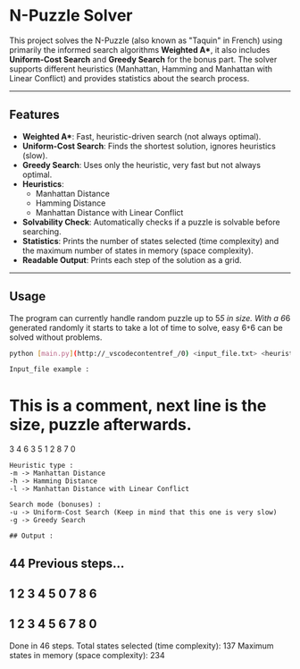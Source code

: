 # N-Puzzle Solver

This project solves the N-Puzzle (also known as "Taquin" in French) using primarily the informed search algorithms **Weighted A\***, it also includes **Uniform-Cost Search** and **Greedy Search** for the bonus part. The solver supports different heuristics (Manhattan, Hamming and Manhattan with Linear Conflict) and provides statistics about the search process.

---

## Features

- **Weighted A\***: Fast, heuristic-driven search (not always optimal).
- **Uniform-Cost Search**: Finds the shortest solution, ignores heuristics (slow).
- **Greedy Search**: Uses only the heuristic, very fast but not always optimal.
- **Heuristics**:
  - Manhattan Distance
  - Hamming Distance
  - Manhattan Distance with Linear Conflict
- **Solvability Check**: Automatically checks if a puzzle is solvable before searching.
- **Statistics**: Prints the number of states selected (time complexity) and the maximum number of states in memory (space complexity).
- **Readable Output**: Prints each step of the solution as a grid.

---

## Usage

The program can currently handle random puzzle up to 5*5 in size.
With a 6*6 generated randomly it starts to take a lot of time to solve, easy 6`*`6 can be solved without problems.
```bash
python [main.py](http://_vscodecontentref_/0) <input_file.txt> <heuristic_type> [search_mode]

Input_file example :
```
# This is a comment, next line is the size, puzzle afterwards.
3 
4 6 3
5 1 2
8 7 0
```
Heuristic type : 
-m -> Manhattan Distance
-h -> Hamming Distance
-l -> Manhattan Distance with Linear Conflict

Search mode (bonuses) : 
-u -> Uniform-Cost Search (Keep in mind that this one is very slow)
-g -> Greedy Search

## Output :
```
44 Previous steps...
----------
 1  2  3
 4  5  0
 7  8  6
----------
 1  2  3
 4  5  6
 7  8  0
----------
Done in 46 steps.
Total states selected (time complexity): 137
Maximum states in memory (space complexity): 234
```